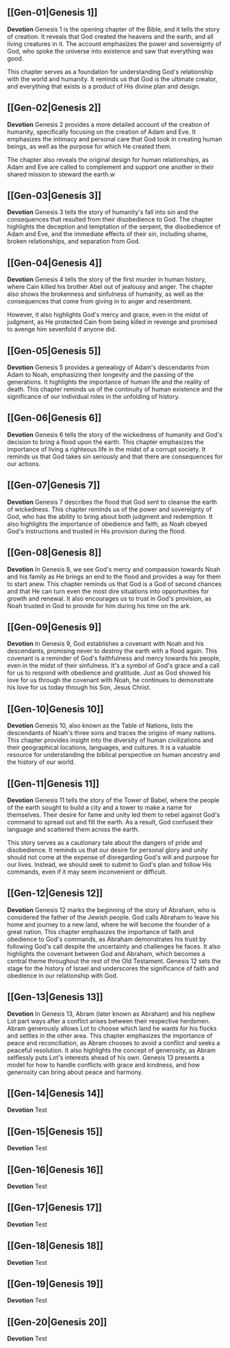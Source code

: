 ## [[Gen-01|Genesis 1]]
**Devotion**
Genesis 1 is the opening chapter of the Bible, and it tells the story of creation. It reveals that God created the heavens and the earth, and all living creatures in it. The account emphasizes the power and sovereignty of God, who spoke the universe into existence and saw that everything was good.

This chapter serves as a foundation for understanding God's relationship with the world and humanity. It reminds us that God is the ultimate creator, and everything that exists is a product of His divine plan and design.

## [[Gen-02|Genesis 2]]
**Devotion**
Genesis 2 provides a more detailed account of the creation of humanity, specifically focusing on the creation of Adam and Eve. It emphasizes the intimacy and personal care that God took in creating human beings, as well as the purpose for which He created them.

The chapter also reveals the original design for human relationships, as Adam and Eve are called to complement and support one another in their shared mission to steward the earth.w

## [[Gen-03|Genesis 3]]
**Devotion** 
Genesis 3 tells the story of humanity's fall into sin and the consequences that resulted from their disobedience to God. The chapter highlights the deception and temptation of the serpent, the disobedience of Adam and Eve, and the immediate effects of their sin, including shame, broken relationships, and separation from God.

## [[Gen-04|Genesis 4]]
**Devotion**
Genesis 4 tells the story of the first murder in human history, where Cain killed his brother Abel out of jealousy and anger. The chapter also shows the brokenness and sinfulness of humanity, as well as the consequences that come from giving in to anger and resentment.

However, it also highlights God's mercy and grace, even in the midst of judgment, as He protected Cain from being killed in revenge and promised to avenge him sevenfold if anyone did.

## [[Gen-05|Genesis 5]]
**Devotion**
Genesis 5 provides a genealogy of Adam's descendants from Adam to Noah, emphasizing their longevity and the passing of the generations. It highlights the importance of human life and the reality of death. This chapter reminds us of the continuity of human existence and the significance of our individual roles in the unfolding of history.

## [[Gen-06|Genesis 6]]
**Devotion**
Genesis 6 tells the story of the wickedness of humanity and God's decision to bring a flood upon the earth. This chapter emphasizes the importance of living a righteous life in the midst of a corrupt society. It reminds us that God takes sin seriously and that there are consequences for our actions.

## [[Gen-07|Genesis 7]]
**Devotion**
Genesis 7 describes the flood that God sent to cleanse the earth of wickedness. This chapter reminds us of the power and sovereignty of God, who has the ability to bring about both judgment and redemption. It also highlights the importance of obedience and faith, as Noah obeyed God's instructions and trusted in His provision during the flood.

## [[Gen-08|Genesis 8]]
**Devotion**
In Genesis 8, we see God's mercy and compassion towards Noah and his family as He brings an end to the flood and provides a way for them to start anew. This chapter reminds us that God is a God of second chances and that He can turn even the most dire situations into opportunities for growth and renewal. It also encourages us to trust in God's provision, as Noah trusted in God to provide for him during his time on the ark.

## [[Gen-09|Genesis 9]]
**Devotion**
In Genesis 9, God establishes a covenant with Noah and his descendants, promising never to destroy the earth with a flood again. This covenant is a reminder of God's faithfulness and mercy towards his people, even in the midst of their sinfulness. It's a symbol of God's grace and a call for us to respond with obedience and gratitude. Just as God showed his love for us through the covenant with Noah, he continues to demonstrate his love for us today through his Son, Jesus Christ.

## [[Gen-10|Genesis 10]]
**Devotion**
Genesis 10, also known as the Table of Nations, lists the descendants of Noah's three sons and traces the origins of many nations. This chapter provides insight into the diversity of human civilizations and their geographical locations, languages, and cultures. It is a valuable resource for understanding the biblical perspective on human ancestry and the history of our world.

## [[Gen-11|Genesis 11]]
**Devotion**
Genesis 11 tells the story of the Tower of Babel, where the people of the earth sought to build a city and a tower to make a name for themselves. Their desire for fame and unity led them to rebel against God's command to spread out and fill the earth. As a result, God confused their language and scattered them across the earth.

This story serves as a cautionary tale about the dangers of pride and disobedience. It reminds us that our desire for personal glory and unity should not come at the expense of disregarding God's will and purpose for our lives. Instead, we should seek to submit to God's plan and follow His commands, even if it may seem inconvenient or difficult.

## [[Gen-12|Genesis 12]]
**Devotion**
Genesis 12 marks the beginning of the story of Abraham, who is considered the father of the Jewish people. God calls Abraham to leave his home and journey to a new land, where he will become the founder of a great nation. This chapter emphasizes the importance of faith and obedience to God's commands, as Abraham demonstrates his trust by following God's call despite the uncertainty and challenges he faces. It also highlights the covenant between God and Abraham, which becomes a central theme throughout the rest of the Old Testament. Genesis 12 sets the stage for the history of Israel and underscores the significance of faith and obedience in our relationship with God.

## [[Gen-13|Genesis 13]]
**Devotion**
In Genesis 13, Abram (later known as Abraham) and his nephew Lot part ways after a conflict arises between their respective herdsmen. Abram generously allows Lot to choose which land he wants for his flocks and settles in the other area. This chapter emphasizes the importance of peace and reconciliation, as Abram chooses to avoid a conflict and seeks a peaceful resolution. It also highlights the concept of generosity, as Abram selflessly puts Lot's interests ahead of his own. Genesis 13 presents a model for how to handle conflicts with grace and kindness, and how generosity can bring about peace and harmony.

## [[Gen-14|Genesis 14]]
**Devotion**
Test

## [[Gen-15|Genesis 15]]
**Devotion**
Test

## [[Gen-16|Genesis 16]]
**Devotion**
Test

## [[Gen-17|Genesis 17]]
**Devotion**
Test

## [[Gen-18|Genesis 18]]
**Devotion**
Test

## [[Gen-19|Genesis 19]]
**Devotion**
Test

## [[Gen-20|Genesis 20]]
**Devotion**
Test
